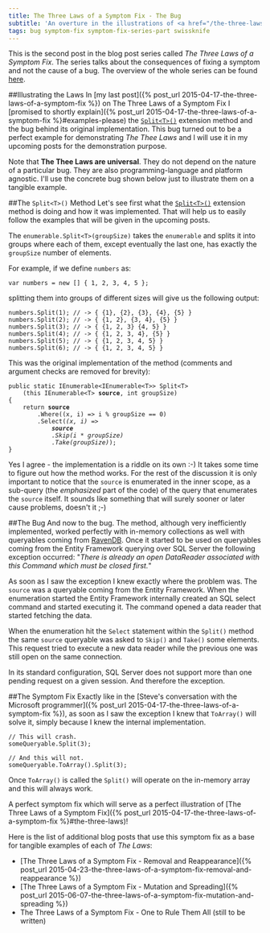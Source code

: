 ```yaml
---
title: The Three Laws of a Symptom Fix - The Bug
subtitle: 'An overture in the illustrations of <a href="/the-three-laws-of-a-symptom-fix">The Three Laws of a Symptom Fix</a>.'
tags: bug symptom-fix symptom-fix-series-part swissknife
---
```

<p class='alert alert-info'>
This is the second post in the blog post series called <em>The Three Laws of a Symptom Fix</em>. The series talks about the consequences of fixing a symptom and not the cause of a bug. The overview of the whole series can be found <a href="{% post_url 2015-06-07-the-three-laws-of-a-symptom-fix-the-overview %}">here</a>.
</p>

##Illustrating the Laws
In [my last post]({% post_url 2015-04-17-the-three-laws-of-a-symptom-fix %}) on The Three Laws of a Symptom Fix I [promised to shortly explain]({% post_url 2015-04-17-the-three-laws-of-a-symptom-fix %}#examples-please) the [`Split<T>()`](https://github.com/ironcev/SwissKnife/blob/master/Source/SwissKnife/Collections/CollectionExtensions.cs) extension method and the bug behind its original implementation. This bug turned out to be a perfect example for demonstrating *The Thee Laws* and I will use it in my upcoming posts for the demonstration purpose.

Note that **The Thee Laws are universal**. They do not depend on the nature of a particular bug. They are also programming-language and platform agnostic. I'll use the concrete bug shown below just to illustrate them on a tangible example.

##The `Split<T>()` Method
Let's see first what the [`Split<T>()`](https://github.com/ironcev/SwissKnife/blob/master/Source/SwissKnife/Collections/CollectionExtensions.cs) extension method is doing and how it was implemented. That will help us to easily follow the examples that will be given in the upcoming posts.

The `enumerable.Split<T>(groupSize)` takes the `enumerable` and splits it into groups where each of them, except eventually the last one, has exactly the `groupSize` number of elements.

For example, if we define `numbers` as:

    var numbers = new [] { 1, 2, 3, 4, 5 };

splitting them into groups of different sizes will give us the following output:

    numbers.Split(1); // -> { {1}, {2}, {3}, {4}, {5} }
    numbers.Split(2); // -> { {1, 2}, {3, 4}, {5} }
    numbers.Split(3); // -> { {1, 2, 3} {4, 5} }
    numbers.Split(4); // -> { {1, 2, 3, 4}, {5} }
    numbers.Split(5); // -> { {1, 2, 3, 4, 5} }
    numbers.Split(6); // -> { {1, 2, 3, 4, 5} }

This was the original implementation of the method (comments and argument checks are removed for brevity):

<pre>
<code>public static IEnumerable&lt;IEnumerable&lt;T&gt;&gt; Split&lt;T&gt;
    (this IEnumerable&lt;T> <strong>source</strong>, int groupSize)
{
    return <strong>source</strong>
        .Where((x, i) => i % groupSize == 0)
        .Select(<em>(x, i) => 
            <strong>source</strong>
            .Skip(i * groupSize)
            .Take(groupSize)</em>);
}</code>
</pre>

Yes I agree - the implementation is a riddle on its own :-) It takes some time to figure out how the method works. For the rest of the discussion it is only important to notice that the `source` is enumerated in the inner scope, as a sub-query (the *emphasized* part of the code) of the query that enumerates the `source` itself. It sounds like something that will surely sooner or later cause problems, doesn't it ;-)

##The Bug
And now to the bug. The method, although very inefficiently implemented, worked perfectly with in-memory collections as well with queryables coming from [RavenDB](http://ravendb.net). Once it started to be used on queryables coming from the Entity Framework querying over SQL Server the following exception occurred: "*There is already an open DataReader associated with this Command which must be closed first.*"

As soon as I saw the exception I knew exactly where the problem was. The `source` was a queryable coming from the Entity Framework. When the enumeration started the Entity Framework internally created an SQL select command and started executing it. The command opened a data reader that started fetching the data.

When the enumeration hit the `Select` statement within the `Split()` method the same `source` queryable was asked to `Skip()` and `Take()` some elements. This request tried to execute a new data reader while the previous one was still open on the same connection.

In its standard configuration, SQL Server does not support more than one pending request on a given session. And therefore the exception.

##The Symptom Fix
Exactly like in the [Steve's conversation with the Microsoft programmer]({% post_url 2015-04-17-the-three-laws-of-a-symptom-fix %}), as soon as I saw the exception I knew that `ToArray()` will solve it, simply because I knew the internal implementation.

    // This will crash.
    someQueryable.Split(3);
    
    // And this will not.
    someQueryable.ToArray().Split(3);

Once `ToArray()` is called the `Split()` will operate on the in-memory array and this will always work.

A perfect symptom fix which will serve as a perfect illustration of [The Three Laws of a Symptom Fix]({% post_url 2015-04-17-the-three-laws-of-a-symptom-fix %}#the-three-laws)!

Here is the list of additional blog posts that use this symptom fix as a base for tangible examples of each of *The Laws*:

- [The Three Laws of a Symptom Fix - Removal and Reappearance]({% post_url 2015-04-23-the-three-laws-of-a-symptom-fix-removal-and-reappearance %})
- [The Three Laws of a Symptom Fix - Mutation and Spreading]({% post_url 2015-06-07-the-three-laws-of-a-symptom-fix-mutation-and-spreading %})
- The Three Laws of a Symptom Fix - One to Rule Them All (still to be written)